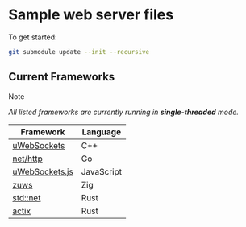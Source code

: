 # Sample web server files

To get started:

```sh
git submodule update --init --recursive
```

## Current Frameworks

> [!NOTE]
> *All listed frameworks are currently running in **single-threaded** mode.*

| Framework                                                       | Language   |
| --------------------------------------------------------------- | ---------- |
| [uWebSockets](https://github.com/uNetworking/uWebSockets)       | C++        |
| [net/http](https://pkg.go.dev/net/http)                         | Go         |
| [uWebSockets.js](https://github.com/uNetworking/uWebSockets.js) | JavaScript |
| [zuws](https://github.com/harmony-co/zuws)                      | Zig        |
| [std::net](https://doc.rust-lang.org/std/net/index.html)        | Rust       |
| [actix](https://actix.rs/)                                      | Rust       |
